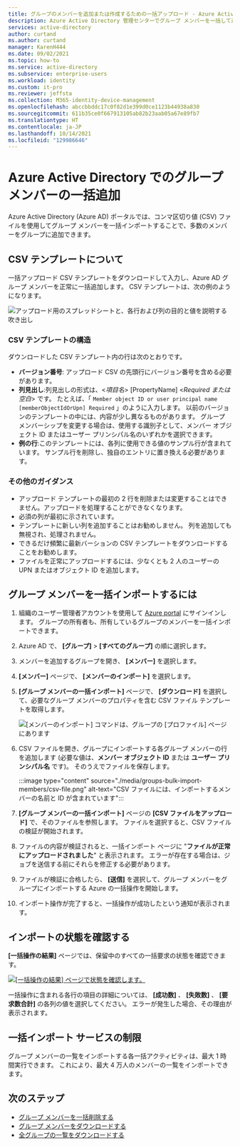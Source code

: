 ```yaml
---
title: グループのメンバーを追加または作成するための一括アップロード - Azure Active Directory |Microsoft Docs
description: Azure Active Directory 管理センターでグループ メンバーを一括して追加します。
services: active-directory
author: curtand
ms.author: curtand
manager: KarenH444
ms.date: 09/02/2021
ms.topic: how-to
ms.service: active-directory
ms.subservice: enterprise-users
ms.workload: identity
ms.custom: it-pro
ms.reviewer: jeffsta
ms.collection: M365-identity-device-management
ms.openlocfilehash: abccbbddc17c0f82d1e399d0ce1123b44938a830
ms.sourcegitcommit: 611b35ce0f667913105ab82b23aab05a67e89fb7
ms.translationtype: HT
ms.contentlocale: ja-JP
ms.lasthandoff: 10/14/2021
ms.locfileid: "129986646"
---
```

# <a name="bulk-add-group-members-in-azure-active-directory"></a>Azure Active Directory でのグループ メンバーの一括追加

Azure Active Directory (Azure AD) ポータルでは、コンマ区切り値 (CSV) ファイルを使用してグループ メンバーを一括インポートすることで、多数のメンバーをグループに追加できます。

## <a name="understand-the-csv-template"></a>CSV テンプレートについて

一括アップロード CSV テンプレートをダウンロードして入力し、Azure AD グループ メンバーを正常に一括追加します。 CSV テンプレートは、次の例のようになります。

![アップロード用のスプレッドシートと、各行および列の目的と値を説明する吹き出し](./media/groups-bulk-import-members/template-with-callouts.png)

### <a name="csv-template-structure"></a>CSV テンプレートの構造

ダウンロードした CSV テンプレート内の行は次のとおりです。

- **バージョン番号**: アップロード CSV の先頭行にバージョン番号を含める必要があります。
- **列見出し**:列見出しの形式は、&lt;*項目名*&gt; [PropertyName] &lt;*Required または空白*&gt; です。 たとえば、「 `Member object ID or user principal name [memberObjectIdOrUpn] Required` 」のように入力します。 以前のバージョンのテンプレートの中には、内容が少し異なるものがあります。 グループ メンバーシップを変更する場合は、使用する識別子として、メンバー オブジェクト ID またはユーザー プリンシパル名のいずれかを選択できます。
- **例の行**:このテンプレートには、各列に使用できる値のサンプル行が含まれています。 サンプル行を削除し、独自のエントリに置き換える必要があります。

### <a name="additional-guidance"></a>その他のガイダンス

- アップロード テンプレートの最初の 2 行を削除または変更することはできません。アップロードを処理することができなくなります。
- 必須の列が最初に示されています。
- テンプレートに新しい列を追加することはお勧めしません。 列を追加しても無視され、処理されません。
- できるだけ頻繁に最新バーションの CSV テンプレートをダウンロードすることをお勧めします。
- ファイルを正常にアップロードするには、少なくとも 2 人のユーザーの UPN またはオブジェクト ID を追加します。

## <a name="to-bulk-import-group-members"></a>グループ メンバーを一括インポートするには

1. 組織のユーザー管理者アカウントを使用して [Azure portal](https://portal.azure.com) にサインインします。 グループの所有者も、所有しているグループのメンバーを一括インポートできます。
1. Azure AD で、 **[グループ]**  >  **[すべてのグループ]** の順に選択します。
1. メンバーを追加するグループを開き、 **[メンバー]** を選択します。
1. **[メンバー]** ページで、 **[メンバーのインポート]** を選択します。
1. **[グループ メンバーの一括インポート]** ページで、 **[ダウンロード]** を選択して、必要なグループ メンバーのプロパティを含む CSV ファイル テンプレートを取得します。

    ![[メンバーのインポート] コマンドは、グループの [プロファイル] ページにあります](./media/groups-bulk-import-members/import-panel.png)

1. CSV ファイルを開き、グループにインポートする各グループ メンバーの行を追加します (必要な値は、**メンバー オブジェクト ID** または **ユーザー プリンシパル名** です)。 そのうえでファイルを保存します。

    :::image type="content" source="./media/groups-bulk-import-members/csv-file.png" alt-text="CSV ファイルには、インポートするメンバーの名前と ID が含まれています":::

1. **[グループ メンバーの一括インポート]** ページの **[CSV ファイルをアップロード]** で、そのファイルを参照します。 ファイルを選択すると、CSV ファイルの検証が開始されます。
1. ファイルの内容が検証されると、一括インポート ページに "**ファイルが正常にアップロードされました**" と表示されます。 エラーが存在する場合は、ジョブを送信する前にそれらを修正する必要があります。
1. ファイルが検証に合格したら、 **[送信]** を選択して、グループ メンバーをグループにインポートする Azure の一括操作を開始します。
1. インポート操作が完了すると、一括操作が成功したという通知が表示されます。

## <a name="check-import-status"></a>インポートの状態を確認する

**[一括操作の結果]** ページでは、保留中のすべての一括要求の状態を確認できます。

[![[一括操作の結果] ページで状態を確認します。](./media/groups-bulk-import-members/bulk-center.png)](./media/groups-bulk-import-members/bulk-center.png#lightbox)

一括操作に含まれる各行の項目の詳細については、 **[成功数]** 、 **[失敗数]** 、 **[要求数合計]** の各列の値を選択してください。 エラーが発生した場合、その理由が表示されます。

## <a name="bulk-import-service-limits"></a>一括インポート サービスの制限

グループ メンバーの一覧をインポートする各一括アクティビティは、最大 1 時間実行できます。 これにより、最大 4 万人のメンバーの一覧をインポートできます。

## <a name="next-steps"></a>次のステップ

- [グループ メンバーを一括削除する](groups-bulk-remove-members.md)
- [グループ メンバーをダウンロードする](groups-bulk-download-members.md)
- [全グループの一覧をダウンロードする](groups-bulk-download.md)
